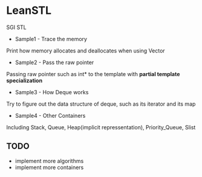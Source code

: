 # LeanSTL
SGI STL

* Sample1 - Trace the memory

Print how memory allocates and deallocates when using Vector

* Sample2 - Pass the raw pointer

Passing raw pointer such as int* to the template with **partial template specialization**

* Sample3 - How Deque works

Try to figure out the data structure of deque, such as its iterator and its map

* Sample4 - Other Containers

Including Stack, Queue, Heap(implicit repressentation), Priority_Queue, Slist

## TODO

* implement more algorithms
* implement more containers

